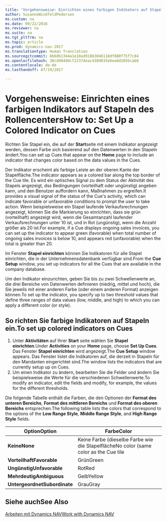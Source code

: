 ```yaml
---
title: 'Vorgehensweise: Einrichten eines farbigen Indikators auf Stapeln des Rollencenters'
author: SusanneWindfeldPedersen
ms.custom: na
ms.date: 09/22/2016
ms.reviewer: na
ms.suite: na
ms.tgt_pltfrm: na
ms.topic: article
ms.prod: dynamics-nav-2017
ms.translationtype: Human Translation
ms.sourcegitcommit: 6b60b1344a1e18ad91863046110df880f75f7c04
ms.openlocfilehash: 38cd904d0cf22374eac430d035e6ea6d205bcab8
ms.contentlocale: de-de
ms.lasthandoff: 07/19/2017

---
```

    
# <a name="how-to-set-up-a-colored-indicator-on-cues"></a><span data-ttu-id="7c145-102">Vorgehensweise: Einrichten eines farbigen Indikators auf Stapeln des Rollencenters</span><span class="sxs-lookup"><span data-stu-id="7c145-102">How to: Set Up a Colored Indicator on Cues</span></span>
<span data-ttu-id="7c145-103">Richten Sie Stapel ein, die auf der **Start**seite mit einem Indikator angezeigt werden, dessen Farbe sich basierend auf den Datenwerten in den Stapeln ändert.</span><span class="sxs-lookup"><span data-stu-id="7c145-103">You can set up Cues that appear on the **Home** page to include an indicator that changes color based on the data values in the Cues.</span></span> 

<span data-ttu-id="7c145-104">Der Indikator erscheint als farbige Leiste an der oberen Kante der Stapelfläche.</span><span class="sxs-lookup"><span data-stu-id="7c145-104">The indicator appears as a colored bar along the top border of the Cue tile.</span></span> <span data-ttu-id="7c145-105">Es wird ein optisches Signal zu dem Status der Aktivität des Stapels angezeigt, dss Bedingungen (vorteilhaft oder ungünstig) angeben kann, und den Benutzer auffordern kann, Maßnahmen zu ergreifen.</span><span class="sxs-lookup"><span data-stu-id="7c145-105">It provides a visual signal of the status of the Cue's activity, which can indicate favorable or unfavorable conditions to prompt the user to take action.</span></span> <span data-ttu-id="7c145-106">Wenn beispielsweise ein Stapel laufende Verkaufsrechnungen angezeigt, können Sie die Markierung so einrichten, dass sie grün (vorteilhaft) angezeigt wird, wenn die Gesamtanzahl laufender Verkaufsrechnungen unter 10 ist, und in Rot (ungünstig), wenn die Anzahl größer als 20 ist.</span><span class="sxs-lookup"><span data-stu-id="7c145-106">For example, if a Cue displays ongoing sales invoices, you can set up the indicator to appear green (favorable) when total number of ongoing sales invoices is below 10, and appears red (unfavorable) when the total is greater than 20.</span></span>

<span data-ttu-id="7c145-107">Im Fenster **Stapel einrichten** können Sie Indikatoren für alle Stapel einrichten, die in der Unternehmensdatenbank verfügbar sind.</span><span class="sxs-lookup"><span data-stu-id="7c145-107">From the **Cue Setup** window, you set up indicators for all the Cues that are available in the company database.</span></span>

<span data-ttu-id="7c145-108">Um den Indikator einzurichten, geben Sie bis zu zwei Schwellenwerte an, die drei Bereiche von Datenwerten definieren (niedrig, mittel und hoch), die Sie jeweils mit einer anderen Farbe (oder einem anderen Format) anzeigen können.</span><span class="sxs-lookup"><span data-stu-id="7c145-108">To set up the indicator, you specify up to two threshold values that define three ranges of data values (low, middle, and high) to which you can apply a different color (or style).</span></span>

## <a name="to-set-up-colored-indicators-on-cues"></a><span data-ttu-id="7c145-109">So richten Sie farbige Indikatoren auf Stapeln ein.</span><span class="sxs-lookup"><span data-stu-id="7c145-109">To set up colored indicators on Cues</span></span>
1. <span data-ttu-id="7c145-110">Unter **Aktivitäten** auf Ihrer **Start** seite wählen Sie **Stapel einrichten**.</span><span class="sxs-lookup"><span data-stu-id="7c145-110">Under **Activities** on your **Home** page, choose **Set Up Cues**.</span></span>  
<span data-ttu-id="7c145-111">Das Fenster **Stapel einrichten** wird angezeigt.</span><span class="sxs-lookup"><span data-stu-id="7c145-111">The **Cue Setup** window appears.</span></span> <span data-ttu-id="7c145-112">Das Fenster listet die Indikatoren auf, die derzeit in Stapeln für den Mandanten eingerichtet sind.</span><span class="sxs-lookup"><span data-stu-id="7c145-112">The window lists the indicators that are currently setup up on Cues.</span></span>
2. <span data-ttu-id="7c145-113">Um einen Indikator zu ändern, bearbeiten Sie die Felder und ändern Sie beispielsweise die Werte für die verschiedenen Schwellenwerte.</span><span class="sxs-lookup"><span data-stu-id="7c145-113">To modify an indicator, edit the fields and modify, for example, the values for the different thresholds.</span></span>  

<span data-ttu-id="7c145-114">Die folgende Tabelle enthält die Farben, die den Optionen der **Format des unteren Bereichs**, **Format des mittleren Bereichs** und **Format des oberen Bereichs** entsprechen.</span><span class="sxs-lookup"><span data-stu-id="7c145-114">The following table lists the colors that correspond to the options of the **Low Range Style**, **Middle Range Style**, and **High Range Style** fields.</span></span>

|<span data-ttu-id="7c145-115">Option</span><span class="sxs-lookup"><span data-stu-id="7c145-115">Option</span></span>|<span data-ttu-id="7c145-116">Farbe</span><span class="sxs-lookup"><span data-stu-id="7c145-116">Color</span></span>|
|------|-----|
|<span data-ttu-id="7c145-117">**Keine**</span><span class="sxs-lookup"><span data-stu-id="7c145-117">**None**</span></span>|<span data-ttu-id="7c145-118">Keine Farbe (dieselbe Farbe wie die Stapelfläche</span><span class="sxs-lookup"><span data-stu-id="7c145-118">No color (same color as the Cue tile</span></span>|
|<span data-ttu-id="7c145-119">**Vorteilhaft**</span><span class="sxs-lookup"><span data-stu-id="7c145-119">**Favorable**</span></span>|<span data-ttu-id="7c145-120">Grün</span><span class="sxs-lookup"><span data-stu-id="7c145-120">Green</span></span>|
|<span data-ttu-id="7c145-121">**Ungünstig**</span><span class="sxs-lookup"><span data-stu-id="7c145-121">**Unfavorable**</span></span>|<span data-ttu-id="7c145-122">Rot</span><span class="sxs-lookup"><span data-stu-id="7c145-122">Red</span></span>|
|<span data-ttu-id="7c145-123">**Mehrdeutig**</span><span class="sxs-lookup"><span data-stu-id="7c145-123">**Ambiguous**</span></span>|<span data-ttu-id="7c145-124">Gelb</span><span class="sxs-lookup"><span data-stu-id="7c145-124">Yellow</span></span>|
|<span data-ttu-id="7c145-125">**Untergeordnet**</span><span class="sxs-lookup"><span data-stu-id="7c145-125">**Subordinate**</span></span>|<span data-ttu-id="7c145-126">Grau</span><span class="sxs-lookup"><span data-stu-id="7c145-126">Gray</span></span>|

## <a name="see-also"></a><span data-ttu-id="7c145-127">Siehe auch</span><span class="sxs-lookup"><span data-stu-id="7c145-127">See Also</span></span>
[<span data-ttu-id="7c145-128">Arbeiten mit Dynamics NAV</span><span class="sxs-lookup"><span data-stu-id="7c145-128">Work with Dynamics NAV</span></span>](ui-work-product.md)


